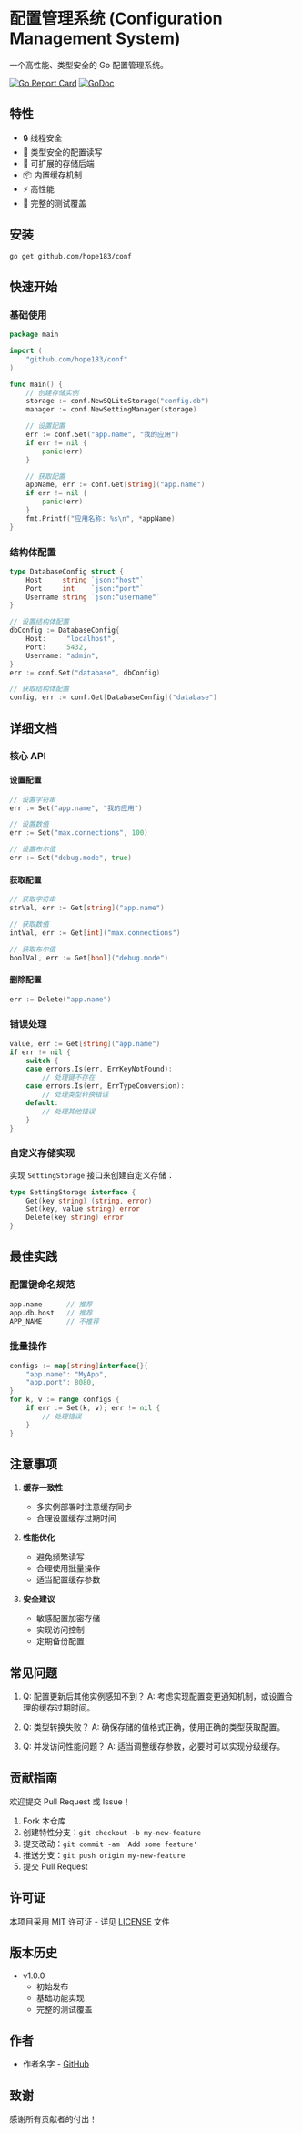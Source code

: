 # 配置管理系统 (Configuration Management System)

一个高性能、类型安全的 Go 配置管理系统。

[![Go Report Card](https://goreportcard.com/badge/github.com/hope183/conf)](https://goreportcard.com/report/github.com/hope183/conf)
[![GoDoc](https://godoc.org/github.com/hope183/conf?status.svg)](https://godoc.org/github.com/hope183/conf)

## 特性

- 🔒 线程安全
- 🎯 类型安全的配置读写
- 💾 可扩展的存储后端
- 📦 内置缓存机制
- ⚡ 高性能
- 🧪 完整的测试覆盖

## 安装

```bash
go get github.com/hope183/conf
```

## 快速开始

### 基础使用

```go
package main

import (
    "github.com/hope183/conf"
)

func main() {
    // 创建存储实例
    storage := conf.NewSQLiteStorage("config.db")
    manager := conf.NewSettingManager(storage)

    // 设置配置
    err := conf.Set("app.name", "我的应用")
    if err != nil {
        panic(err)
    }

    // 获取配置
    appName, err := conf.Get[string]("app.name")
    if err != nil {
        panic(err)
    }
    fmt.Printf("应用名称: %s\n", *appName)
}
```

### 结构体配置

```go
type DatabaseConfig struct {
    Host     string `json:"host"`
    Port     int    `json:"port"`
    Username string `json:"username"`
}

// 设置结构体配置
dbConfig := DatabaseConfig{
    Host:     "localhost",
    Port:     5432,
    Username: "admin",
}
err := conf.Set("database", dbConfig)

// 获取结构体配置
config, err := conf.Get[DatabaseConfig]("database")
```

## 详细文档

### 核心 API

#### 设置配置

```go
// 设置字符串
err := Set("app.name", "我的应用")

// 设置数值
err := Set("max.connections", 100)

// 设置布尔值
err := Set("debug.mode", true)
```

#### 获取配置

```go
// 获取字符串
strVal, err := Get[string]("app.name")

// 获取数值
intVal, err := Get[int]("max.connections")

// 获取布尔值
boolVal, err := Get[bool]("debug.mode")
```

#### 删除配置

```go
err := Delete("app.name")
```

### 错误处理

```go
value, err := Get[string]("app.name")
if err != nil {
    switch {
    case errors.Is(err, ErrKeyNotFound):
        // 处理键不存在
    case errors.Is(err, ErrTypeConversion):
        // 处理类型转换错误
    default:
        // 处理其他错误
    }
}
```

### 自定义存储实现

实现 `SettingStorage` 接口来创建自定义存储：

```go
type SettingStorage interface {
    Get(key string) (string, error)
    Set(key, value string) error
    Delete(key string) error
}
```

## 最佳实践

### 配置键命名规范

```go
app.name      // 推荐
app.db.host   // 推荐
APP_NAME      // 不推荐
```

### 批量操作

```go
configs := map[string]interface{}{
    "app.name": "MyApp",
    "app.port": 8080,
}
for k, v := range configs {
    if err := Set(k, v); err != nil {
        // 处理错误
    }
}
```

## 注意事项

1. **缓存一致性**

   - 多实例部署时注意缓存同步
   - 合理设置缓存过期时间

2. **性能优化**

   - 避免频繁读写
   - 合理使用批量操作
   - 适当配置缓存参数

3. **安全建议**
   - 敏感配置加密存储
   - 实现访问控制
   - 定期备份配置

## 常见问题

1. Q: 配置更新后其他实例感知不到？
   A: 考虑实现配置变更通知机制，或设置合理的缓存过期时间。

2. Q: 类型转换失败？
   A: 确保存储的值格式正确，使用正确的类型获取配置。

3. Q: 并发访问性能问题？
   A: 适当调整缓存参数，必要时可以实现分级缓存。

## 贡献指南

欢迎提交 Pull Request 或 Issue！

1. Fork 本仓库
2. 创建特性分支：`git checkout -b my-new-feature`
3. 提交改动：`git commit -am 'Add some feature'`
4. 推送分支：`git push origin my-new-feature`
5. 提交 Pull Request

## 许可证

本项目采用 MIT 许可证 - 详见 [LICENSE](LICENSE) 文件

## 版本历史

- v1.0.0
  - 初始发布
  - 基础功能实现
  - 完整的测试覆盖

## 作者

- 作者名字 - [GitHub](https://github.com/hope183)

## 致谢

感谢所有贡献者的付出！

```

```

